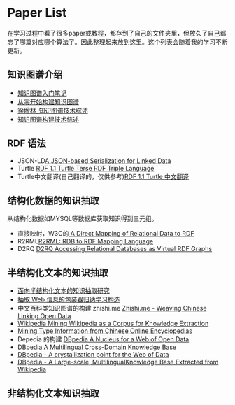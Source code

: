 # Paper List

在学习过程中看了很多paper或教程，都存到了自己的文件夹里，但放久了自己都忘了哪篇对应哪个算法了。因此整理起来放到这里。这个列表会随着我的学习不断更新。

## 知识图谱介绍

* [知识图谱入门笔记](https://zhuanlan.zhihu.com/c_211846834)    
* [从零开始构建知识图谱](https://zhuanlan.zhihu.com/c_1018901137012928512)    
* [徐增林_知识图谱技术综述](https://www.jianguoyun.com/p/DafFvLcQq_6CBxi-6XM)    
* [知识图谱构建技术综述](https://www.jianguoyun.com/p/Da-sCUcQq_6CBxjB6XM)

## RDF 语法

* JSON-LD[A JSON-based Serialization for Linked Data](https://json-ld.org/)    
* Turtle [ RDF 1.1 Turtle Terse RDF Triple Language](https://www.w3.org/TR/turtle/)    
* Turtle中文翻译(自己翻译的，仅供参考)[RDF 1.1 Turtle 中文翻译](https://zhuanlan.zhihu.com/p/44381615)

## 结构化数据的知识抽取
从结构化数据如MYSQL等数据库获取知识得到三元组。

* 直接映射，W3C的[ A Direct Mapping of Relational Data to RDF  ](https://www.w3.org/TR/rdb-direct-mapping/)    
* R2RML[R2RML: RDB to RDF Mapping Language](https://www.w3.org/TR/r2rml/)    
* D2RQ [D2RQ Accessing Relational Databases as Virtual RDF Graphs](http://d2rq.org/)

## 半结构化文本的知识抽取

* [面向半结构化文本的知识抽取研究](https://www.jianguoyun.com/p/DaJwJnsQq_6CBxiy6XM)    
* [抽取 Web 信息的包装器归纳学习构造](https://www.jianguoyun.com/p/DfkkQ3QQq_6CBxiz6XM)    
* 中文百科类知识图谱的构建 zhishi.me [Zhishi.me - Weaving Chinese Linking Open Data](https://www.jianguoyun.com/p/DbFQAPoQq_6CBxi06XM)    
* [Wikipedia Mining Wikipedia as a Corpus for Knowledge Extraction](https://www.jianguoyun.com/p/DUUsSxoQq_6CBxi26XM)    
* [Mining Type Information from Chinese Online Encyclopedias](https://www.jianguoyun.com/p/DcSjsMYQq_6CBxi36XM)    
* Depedia 的构建 [DBpedia A Nucleus for a Web of Open Data](https://www.jianguoyun.com/p/DZYAPMIQq_6CBxi46XM)    
* [DBpedia A Multilingual Cross-Domain Knowledge Base](https://www.jianguoyun.com/p/DZm_Ym8Qq_6CBxi56XM)    
* [DBpedia - A crystallization point for the Web of Data ](https://www.jianguoyun.com/p/DROkjWoQq_6CBxi66XM)    
* [DBpedia - A Large-scale, MultilingualKnowledge Base Extracted from Wikipedia](https://www.jianguoyun.com/p/DRS78wIQq_6CBxi86XM)

## 非结构化文本知识抽取

